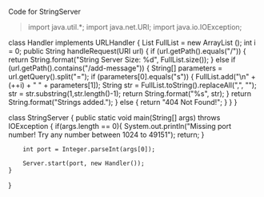 Code for StringServer
>import java.util.*;
import java.net.URI;
import java.io.IOException;

class Handler implements URLHandler {
    List<String> FullList = new ArrayList<String> ();
    int i = 0;
    public String handleRequest(URI url) {
        if (url.getPath().equals("/")) {
            return String.format("String Server Size: %d", FullList.size());
        } else if (url.getPath().contains("/add-message")) {
            String[] parameters = url.getQuery().split("=");
                if (parameters[0].equals("s")) {
                    FullList.add("\n" + (++i) + " " + parameters[1]);
                    String str = FullList.toString().replaceAll(",", "");
                    str = str.substring(1,str.length()-1);
                    return String.format("%s", str);
                }
            return String.format("Strings added.");
        } else {
            return "404 Not Found!";
        }
    }
}

class StringServer {
    public static void main(String[] args) throws IOException {
        if(args.length == 0){
            System.out.println("Missing port number! Try any number between 1024 to 49151");
            return;
        }

        int port = Integer.parseInt(args[0]);

        Server.start(port, new Handler());
    }
}
